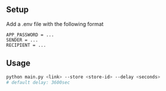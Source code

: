 ## Setup
Add a .env file with the following format
```dotenv
APP_PASSWORD = ...
SENDER = ...
RECIPIENT = ...
```
## Usage
```bash
python main.py <link> --store <store-id> --delay <seconds>
# default delay: 3600sec
```
